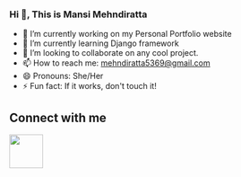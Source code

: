 ### Hi 👋, This is Mansi Mehndiratta

<!--
**Mansi2814/Mansi2814** is a ✨ _special_ ✨ repository because its `README.md` (this file) appears on your GitHub profile.

Here are some ideas to get you started:-->

- 🔭 I’m currently working on my Personal Portfolio website
- 🌱 I’m currently learning Django framework
- 👯 I’m looking to collaborate on any cool project.
- 📫 How to reach me: mehndiratta5369@gmail.com
- 😄 Pronouns: She/Her
- ⚡ Fun fact: If it works, don't touch it!

## Connect with me
[<img src="https://camo.githubusercontent.com/..." data-canonical-src="https://user-images.githubusercontent.com/62114118/122208119-8aa45400-cec0-11eb-9761-26e1511b4cc9.png" width="60" />](https://www.linkedin.com/in/mansi-mehndiratta-093bb3171/)





